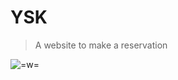 # YSK

>A website to make a reservation

![=w=](http://image.baidu.com/search/detail?ct=503316480&z=0&ipn=d&word=%E6%91%87%E5%A4%B4&step_word=&hs=0&pn=1&spn=0&di=17185376780&pi=0&rn=1&tn=baiduimagedetail&is=0%2C0&istype=2&ie=utf-8&oe=utf-8&in=&cl=2&lm=-1&st=-1&cs=1833009990%2C1961018601&os=2303332902%2C949893199&simid=4172333470%2C682731259&adpicid=0&ln=1975&fr=&fmq=1476548082843_R&fm=result&ic=0&s=undefined&se=&sme=&tab=0&width=&height=&face=undefined&ist=&jit=&cg=&bdtype=0&oriquery=&objurl=http%3A%2F%2Fwww.qqtu8.com%2Ff%2F20140301193127.gif&fromurl=ippr_z2C%24qAzdH3FAzdH3Fooo_z%26e3Bqqp7b_z%26e3Bv54AzdH3F1tfrswy_9cc0m_z%26e3Bip4s&gsm=0&rpstart=0&rpnum=0)


